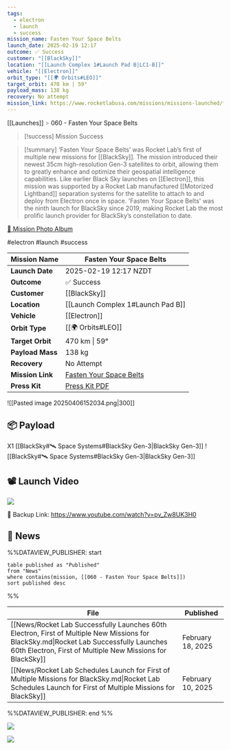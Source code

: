 ```yaml
---
tags:
  - electron
  - launch
  - success
mission_name: Fasten Your Space Belts
launch_date: 2025-02-19 12:17
outcome: ✅ Success
customer: "[[BlackSky]]"
location: "[[Launch Complex 1#Launch Pad B|LC1-B]]"
vehicle: "[[Electron]]"
orbit_type: "[[🌍 Orbits#LEO]]"
target_orbit: 470 km | 59°
payload_mass: 138 kg
recovery: No attempt
mission_link: https://www.rocketlabusa.com/missions/missions-launched/fasten-your-space-belts/
---
```

[[Launches]]  <span style="color: LightSlateGray">></span>  060 - Fasten Your Space Belts

>[!success] Mission Success

>[!summary]
>‘Fasten Your Space Belts’ was Rocket Lab’s first of multiple new missions for [[BlackSky]]. The mission introduced their newest 35cm high-resolution Gen-3 satellites to orbit, allowing them to greatly enhance and optimize their geospatial intelligence capabilities.
Like earlier Black Sky launches on [[Electron]], this mission was supported by a Rocket Lab manufactured [[Motorized Lightband]] separation systems for the satellite to attach to and deploy from Electron once in space.
'Fasten Your Space Belts' was the ninth launch for BlackSky since 2019, making Rocket Lab the most prolific launch provider for BlackSky’s constellation to date.
>
[📸 Mission Photo Album](https://www.flickr.com/photos/rocketlab/albums/72177720323914590/)


#electron #launch #success

| **Mission Name** | Fasten Your Space Belts                                                                                     |
| ---------------- | ----------------------------------------------------------------------------------------------------------- |
| **Launch Date**  | 2025-02-19 12:17 NZDT                                                                                       |
| **Outcome**      | ✅ Success                                                                                                   |
| **Customer**     | [[BlackSky]]                                                                                                |
| **Location**     | [[Launch Complex 1#Launch Pad B]]                                                                           |
| **Vehicle**      | [[Electron]]                                                                                                |
| **Orbit Type**   | [[🌍 Orbits#LEO]]                                                                                           |
| **Target Orbit** | 470 km &#124; 59°                                                                                           |
| **Payload Mass** | 138 kg                                                                                                      |
| **Recovery**     | No Attempt                                                                                                  |
| **Mission Link** | [Fasten Your Space Belts](https://www.rocketlabusa.com/missions/missions-launched/fasten-your-space-belts/) |
| **Press Kit**    | [Press Kit PDF](https://rocketlabcorp.com/assets/Uploads/RL-F60-BlackSky-Fasten-Your-Space-Belts.pdf)       |


![[Pasted image 20250406152034.png|300]]


## 📦 Payload

X1 [[BlackSky#🛰️ Space Systems#BlackSky Gen-3|BlackSky Gen-3]] ![[BlackSky#🛰️ Space Systems#BlackSky Gen-3|BlackSky Gen-3]]

## 📽️ Launch Video

![](https://www.youtube.com/watch?v=pv_Zw8UK3H0)

🔗 Backup Link: https://www.youtube.com/watch?v=pv_Zw8UK3H0

## 📰 News
%%DATAVIEW_PUBLISHER: start
```
table published as "Published"
from "News"
where contains(mission, [[060 - Fasten Your Space Belts]])
sort published desc
```
%%

| File                                                                                                                                                                                                 | Published         |
| ---------------------------------------------------------------------------------------------------------------------------------------------------------------------------------------------------- | ----------------- |
| [[News/Rocket Lab Successfully Launches 60th Electron, First of Multiple New Missions for BlackSky.md\|Rocket Lab Successfully Launches 60th Electron, First of Multiple New Missions for BlackSky]] | February 18, 2025 |
| [[News/Rocket Lab Schedules Launch for First of Multiple Missions for BlackSky.md\|Rocket Lab Schedules Launch for First of Multiple Missions for BlackSky]]                                         | February 10, 2025 |

%%DATAVIEW_PUBLISHER: end %%

![](https://x.com/RocketLab/status/1891990705662459986)


![](https://x.com/RocketLab/status/1891914447582789699)

